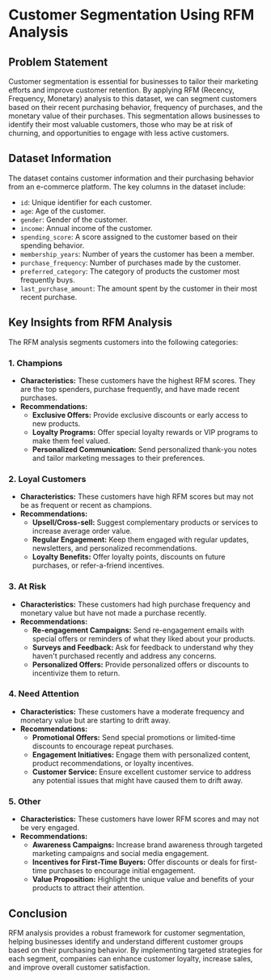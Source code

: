 # Customer Segmentation Using RFM Analysis

## Problem Statement
Customer segmentation is essential for businesses to tailor their marketing efforts and improve customer retention. By applying RFM (Recency, Frequency, Monetary) analysis to this dataset, we can segment customers based on their recent purchasing behavior, frequency of purchases, and the monetary value of their purchases. This segmentation allows businesses to identify their most valuable customers, those who may be at risk of churning, and opportunities to engage with less active customers.

## Dataset Information
The dataset contains customer information and their purchasing behavior from an e-commerce platform. The key columns in the dataset include:
- `id`: Unique identifier for each customer.
- `age`: Age of the customer.
- `gender`: Gender of the customer.
- `income`: Annual income of the customer.
- `spending_score`: A score assigned to the customer based on their spending behavior.
- `membership_years`: Number of years the customer has been a member.
- `purchase_frequency`: Number of purchases made by the customer.
- `preferred_category`: The category of products the customer most frequently buys.
- `last_purchase_amount`: The amount spent by the customer in their most recent purchase.

## Key Insights from RFM Analysis
The RFM analysis segments customers into the following categories:

### 1. Champions
- **Characteristics:** These customers have the highest RFM scores. They are the top spenders, purchase frequently, and have made recent purchases.
- **Recommendations:**
  - **Exclusive Offers:** Provide exclusive discounts or early access to new products.
  - **Loyalty Programs:** Offer special loyalty rewards or VIP programs to make them feel valued.
  - **Personalized Communication:** Send personalized thank-you notes and tailor marketing messages to their preferences.

### 2. Loyal Customers
- **Characteristics:** These customers have high RFM scores but may not be as frequent or recent as champions.
- **Recommendations:**
  - **Upsell/Cross-sell:** Suggest complementary products or services to increase average order value.
  - **Regular Engagement:** Keep them engaged with regular updates, newsletters, and personalized recommendations.
  - **Loyalty Benefits:** Offer loyalty points, discounts on future purchases, or refer-a-friend incentives.

### 3. At Risk
- **Characteristics:** These customers had high purchase frequency and monetary value but have not made a purchase recently.
- **Recommendations:**
  - **Re-engagement Campaigns:** Send re-engagement emails with special offers or reminders of what they liked about your products.
  - **Surveys and Feedback:** Ask for feedback to understand why they haven't purchased recently and address any concerns.
  - **Personalized Offers:** Provide personalized offers or discounts to incentivize them to return.

### 4. Need Attention
- **Characteristics:** These customers have a moderate frequency and monetary value but are starting to drift away.
- **Recommendations:**
  - **Promotional Offers:** Send special promotions or limited-time discounts to encourage repeat purchases.
  - **Engagement Initiatives:** Engage them with personalized content, product recommendations, or loyalty incentives.
  - **Customer Service:** Ensure excellent customer service to address any potential issues that might have caused them to drift away.

### 5. Other
- **Characteristics:** These customers have lower RFM scores and may not be very engaged.
- **Recommendations:**
  - **Awareness Campaigns:** Increase brand awareness through targeted marketing campaigns and social media engagement.
  - **Incentives for First-Time Buyers:** Offer discounts or deals for first-time purchases to encourage initial engagement.
  - **Value Proposition:** Highlight the unique value and benefits of your products to attract their attention.

## Conclusion
RFM analysis provides a robust framework for customer segmentation, helping businesses identify and understand different customer groups based on their purchasing behavior. By implementing targeted strategies for each segment, companies can enhance customer loyalty, increase sales, and improve overall customer satisfaction.

